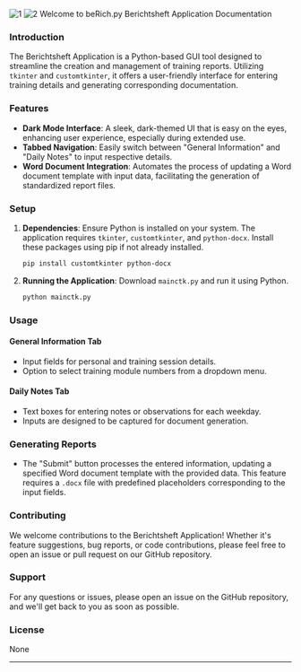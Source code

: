 
![1](https://github.com/ColdByDefault/BerichtsheftectkInter/assets/155304740/95caa3b2-1444-42ab-8849-cdb6e1b9c5e7)
![2](https://github.com/ColdByDefault/BerichtsheftectkInter/assets/155304740/8bdbcbb8-7074-45c0-9ff0-3dec287e0c3b)
Welcome to beRich.py 
Berichtsheft Application Documentation


 

### Introduction
The Berichtsheft Application is a Python-based GUI tool designed to streamline the creation and management of training reports. Utilizing `tkinter` and `customtkinter`, it offers a user-friendly interface for entering training details and generating corresponding documentation.

### Features
- **Dark Mode Interface**: A sleek, dark-themed UI that is easy on the eyes, enhancing user experience, especially during extended use.
- **Tabbed Navigation**: Easily switch between "General Information" and "Daily Notes" to input respective details.
- **Word Document Integration**: Automates the process of updating a Word document template with input data, facilitating the generation of standardized report files.

### Setup
1. **Dependencies**: Ensure Python is installed on your system. The application requires `tkinter`, `customtkinter`, and `python-docx`. Install these packages using pip if not already installed.
   ```bash
   pip install customtkinter python-docx
   ```
2. **Running the Application**: Download `mainctk.py` and run it using Python.
   ```bash
   python mainctk.py
   ```

### Usage
#### General Information Tab
- Input fields for personal and training session details.
- Option to select training module numbers from a dropdown menu.

#### Daily Notes Tab
- Text boxes for entering notes or observations for each weekday.
- Inputs are designed to be captured for document generation.

### Generating Reports
- The "Submit" button processes the entered information, updating a specified Word document template with the provided data. This feature requires a `.docx` file with predefined placeholders corresponding to the input fields.

### Contributing
We welcome contributions to the Berichtsheft Application! Whether it's feature suggestions, bug reports, or code contributions, please feel free to open an issue or pull request on our GitHub repository.

### Support
For any questions or issues, please open an issue on the GitHub repository, and we'll get back to you as soon as possible.

### License
None

---

